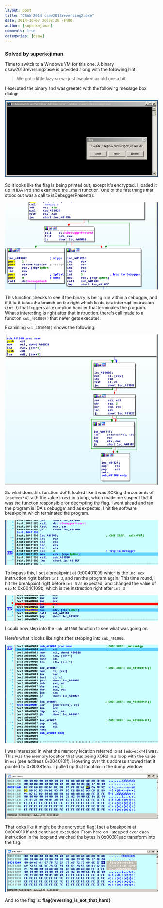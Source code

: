 ```yaml
---
layout: post
title: "CSAW 2014 csaw2013reversing2.exe"
date: 2014-10-07 20:08:28 -0400
author: [superkojiman]
comments: true
categories: [csaw]
---
```


### Solved by superkojiman

Time to switch to a Windows VM for this one. A binary csaw2013reversing2.exe is provided along with the following hint:

> We got a little lazy so we just tweaked an old one a bit

I executed the binary and was greeted with the following message box dialog:

![](/images/2014/csaw/csaw2013reversing2/01.png)

So it looks like the flag is being printed out, except it's encrypted. I loaded it up in IDA Pro and examined the _main function. One of the first things that stood out was a call to isDebuggerPresent():

![](/images/2014/csaw/csaw2013reversing2/02.png)

This function checks to see if the binary is being run within a debugger, and if it is, it takes the branch on the right which leads to a interrupt instruction (`int 3`) that triggers an exception handler that terminates the program. What's interesting is right after that instruction, there's call made to a function `sub_401000()` that never gets executed.

Examining `sub_401000()` shows the following:

![](/images/2014/csaw/csaw2013reversing2/03.png)

So what does this function do? It looked like it was XORing the contents of `[eax+ecx*4]` with the value in `esi` in a loop, which made me suspect that it was the function responsible for decrypting the flag.  I went ahead and ran the program in IDA's debugger and as expected, I hit the software breakpoint which terminated the program.


![](/images/2014/csaw/csaw2013reversing2/04.png)

To bypass this, I set a breakpoint at 0x00401099 which is the `inc ecx` instruction right before `int 3`, and ran the program again. This time round, I hit the breakpoint right before `int 3` as expected, and changed the value of `eip` to 0x0040109b, which is the instruction right after `int 3`

![](/images/2014/csaw/csaw2013reversing2/05.png)

I could now step into the `sub_401000` function to see what was going on.

Here's what it looks like right after stepping into `sub_401000`.

![](/images/2014/csaw/csaw2013reversing2/06.png)

I was interested in what the memory location referred to at `[edx+ecx*4]` was. This was the memory location that was being XORd in a loop with the value in `esi` (see address 0x0040101f). Hovering over this address showed that it pointed to 0x00381eac. I pulled up that location in the dump window:

![](/images/2014/csaw/csaw2013reversing2/07.png)

That looks like it might be the encrypted flag! I set a breakpoint at 0x0040101f and continued execution. From here on I stepped over each instruction in the loop and watched the bytes in 0x00381eac transform into the flag:

![](/images/2014/csaw/csaw2013reversing2/08.png)

And so the flag is: **flag{reversing_is_not_that_hard}**

